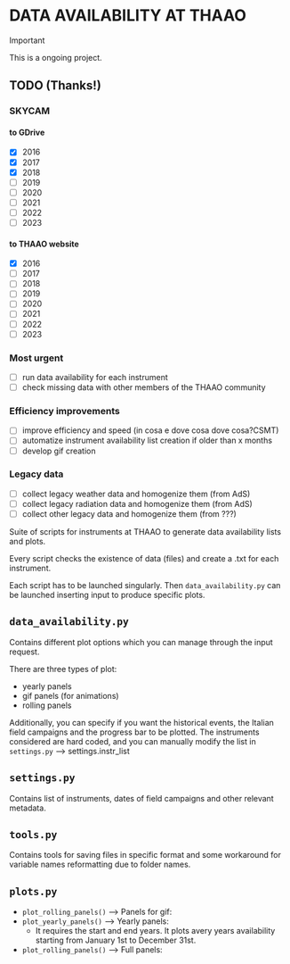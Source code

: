 # DATA AVAILABILITY AT THAAO

> [!IMPORTANT]  
> This is a ongoing project.

## TODO (Thanks!)


### SKYCAM
#### to GDrive
- [x] 2016
- [x] 2017
- [x] 2018
- [ ] 2019
- [ ] 2020
- [ ] 2021
- [ ] 2022
- [ ] 2023

#### to THAAO website
- [x] 2016
- [ ] 2017
- [ ] 2018
- [ ] 2019
- [ ] 2020
- [ ] 2021
- [ ] 2022
- [ ] 2023

### Most urgent
- [ ] run data availability for each instrument
- [ ] check missing data with other members of the THAAO community

### Efficiency improvements
- [ ] improve efficiency and speed (in cosa e dove cosa dove cosa?CSMT)
- [ ] automatize instrument availability list creation if older than x months
- [ ] develop gif creation

### Legacy data
- [ ] collect legacy weather data and homogenize them (from AdS)
- [ ] collect legacy radiation data and homogenize them (from AdS)
- [ ] collect other legacy data and homogenize them (from ???)

Suite of scripts for instruments at THAAO to generate data availability lists and plots.

Every script checks the existence of data (files) and create a .txt for each instrument.

Each script has to be launched singularly. Then `data_availability.py` can be launched inserting input to produce
specific
plots.

## `data_availability.py`

Contains different plot options which you can manage through the input request.

There are three types of plot:
- yearly panels
- gif panels (for animations)
- rolling panels

Additionally, you can specify if you want the historical events, the Italian field campaigns and the progress bar to be plotted.
The instruments considered are hard coded, and you can manually modify the list in `settings.py` --> settings.instr_list

## `settings.py`

Contains list of instruments, dates of field campaigns and other relevant metadata.

## `tools.py`

Contains tools for saving files in specific format and some workaround for variable names reformatting due to folder
names.

## `plots.py`

- `plot_rolling_panels()` --> Panels for gif:
- `plot_yearly_panels()` --> Yearly panels:
    - It requires the start and end years. It plots avery years availability starting from January 1st to December 31st.
- `plot_rolling_panels()` --> Full panels: